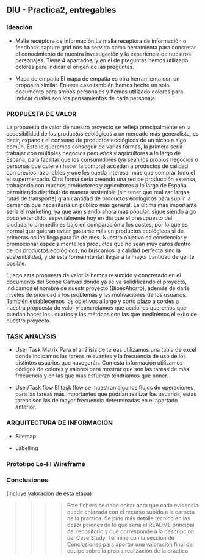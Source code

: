 ## DIU - Practica2, entregables

### Ideación 
* Malla receptora de información
La malla receptora de información o feedback capture grid nos ha servido como herramienta para concretar el conocimiento de nuestra investigación y la experiencia de nuestros personajes. Tiene 4 apartados, y en el de preguntas hemos utilizado colores para indicar el origen de las preguntas. 


* Mapa de empatía
El mapa de empatía es otra herramienta con un propósito similar. En este caso también hemos hecho un solo documento para ambos personajes y hemos utilizado colores para indicar cuales son los pensamientos de cada personaje.



### PROPUESTA DE VALOR
La propuesta de valor de nuestro proyecto se refleja principalmente en la accesibilidad de los productos ecológicos a un mercado más generalista, es decir, expandir el consumo
de productos ecológicos de un nicho a algo común. Esto lo queremos conseguir de varias formas, la primera sería trabajar con múltiples negocios pequeños y agricultores a lo largo
de España, para facilitar que los consumidores (ya sean los propios negocios o personas que quieren hacer la compra) accedan a productos de calidad con precios razonables y que 
les pueda interesar más que comprar todo el el supermercado. Otra forma sería creando una red de producción extensa, trabajando con muchos productores y agricultores a lo largo de
España permitiendo distribuir de manera sostenible (sin tener que realizar largas rutas de transporte) gran cantidad de productos ecológicos para suplir la demanda que necesitaría
un público más general. La última más importante sería el marketing, ya que aun siendo ahora más popular, sigue siendo algo poco extendido, especialmente hoy en día que el presupuesto
del ciudadano promedio es bajo en comparación a los costes, por lo que es normal que quieran evitar gastarse más en productos ecológicos si de primeras no les llega para fin de mes. Nuestro
objetivo es concienciar y promocionar especialmente los productos que no sean muy caros dentro de los productos ecológicos, no buscamos la calidad perfecta sino la sostenibilidad, y de esta
forma intentar llegar a la mayor cantidad de gente posible.


Luego esta propuesta de valor la hemos resumido y concretado en el documento del Scope Canvas donde ya se va solidificando el proyecto, indicamos el nombre de nuestr proyecto (BioesAhorro), además de darle niveles de prioridad a los problemas y las motivaciones de los usuarios. También establecemos los objetivos a largo y corto plazo a cordes a nuestra propuesta de valor y concretamos que acciones queremos que puedan hacer los usuarios y las métricas con las que medirémos el exito de nuestro proyecto.


### TASK ANALYSIS

* User Task Matrix
Para el análisis de tareas utilizamos una tabla de excel donde indicamos las tareas relevantes y la frecuencia de uso de los distintos usuarios que navegarán. Con esta información utilizamos códigos de colores y valores para mostrar que son las tareas de más frecuencia y en las que más esfuerzo tendríamos que poner.
  

* User/Task flow
El task flow se muestran algunos flujos de operaciones para las tareas más importantes que podrían realizar los usuarios, estas tareas son las de mayor frecuencia determinadas en el apartado anterior.


### ARQUITECTURA DE INFORMACIÓN

* Sitemap

* Labelling 

### Prototipo Lo-FI Wireframe 

### Conclusiones  
(incluye valoración de esta etapa)


>>>> Este fichero se debe editar para que cada evidencia quede enlazada con el recurso subido a la carpeta de la practica. Se pide más detalle técnico en las descripciones de lo que sería el README principal del repositorio y que corresponde a la descripcion del Case Study.
>>>> Termine con la seccion de Conclusiones para aportar una valoración final del equipo sobre la propia realización de la práctica
